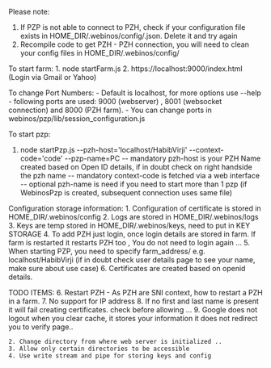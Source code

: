 Please note: 
1. If PZP is not able to connect to PZH, check if your configuration file exists in HOME_DIR/.webinos/config/<pzp name>.json. Delete it and try again
2. Recompile code to get PZH - PZH connection, you will need to clean your config files in HOME_DIR/.webinos/config/ 

To start farm:
    1. node startFarm.js 
    2. https://localhost:9000/index.html (Login via Gmail or Yahoo)
    
 To change Port Numbers: 
    - Default is localhost, for more options use --help
    - following ports are used: 9000 (webserver) , 8001 (websocket connection) and 8000 (PZH farm). 
    - You can change ports in webinos/pzp/lib/session_configuration.js

To start pzp:
   1. node startPzp.js --pzh-host='localhost/HabibVirji' --context-code='code' --pzp-name=PC
   -- mandatory pzh-host is your PZH Name created based on Open ID details, if in doubt check on right handside the pzh name
   -- mandatory context-code is fetched via a web interface
   -- optional pzh-name is need if you need to start more than 1 pzp (if WebinosPzp is created, subsequent connection uses same file)

Configuration storage information:
    1. Configuration of certificate is stored in HOME_DIR/.webinos/config
    2. Logs are stored in HOME_DIR/.webinos/logs
    3. Keys are temp stored in HOME_DIR/.webinos/keys, need to put in KEY STORAGE
    4. To add PZH just login, once login details are stored in farm. If farm is restarted it restarts PZH too , You do not need to login again ...
    5. When starting PZP, you need to specify farm_address/<Your name in OpenId> e.g. localhost/HabibVirji (if in doubt check user details page to see your name, make sure about use case)
    6. Certificates are created based on openid details. 
    
 TODO ITEMS:
    6. Restart PZH - As PZH are SNI context, how to restart a PZH in a farm. 
    7. No support for IP address
    8. If no first and last name is present it will fail creating certificates. check before allowing ...
    9. Google does not logout when you clear cache, it stores your information it does not redirect you to verify page..

    2. Change directory from where web server is initialized ..
    3. Allow only certain directories to be accessible
    4. Use write stream and pipe for storing keys and config